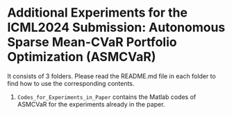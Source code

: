 # Additional Experiments for the ICML2024 Submission: Autonomous Sparse Mean-CVaR Portfolio Optimization (ASMCVaR)
It consists of 3 folders. Please read the README.md file in each folder to find how to use the corresponding contents.

1. `Codes_for_Experiments_in_Paper` contains the Matlab codes of ASMCVaR for the experiments already in the paper. 
